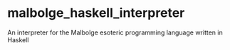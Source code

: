 # malbolge_haskell_interpreter
An interpreter for the Malbolge esoteric programming language written in Haskell
